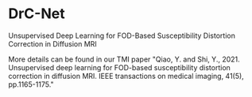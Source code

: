 # DrC-Net

Unsupervised Deep Learning for FOD-Based Susceptibility Distortion Correction in Diffusion MRI

More details can be found in our TMI paper
"Qiao, Y. and Shi, Y., 2021. Unsupervised deep learning for FOD-based susceptibility distortion correction in diffusion MRI. IEEE transactions on medical imaging, 41(5), pp.1165-1175."
